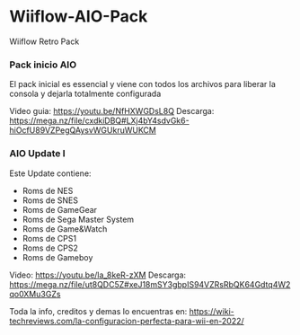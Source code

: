 # Wiiflow-AIO-Pack
Wiiflow Retro Pack

### Pack inicio AIO

El pack inicial es essencial y viene con todos los archivos para liberar la consola y dejarla totalmente configurada

Video guia: https://youtu.be/NfHXWGDsL8Q
Descarga: https://mega.nz/file/cxdkiDBQ#LXj4bY4sdvGk6-hiOcfU89VZPegQAysvWGUkruWUKCM


### AIO Update I

Este Update contiene:
- Roms de NES
- Roms de SNES
- Roms de GameGear
- Roms de Sega Master System
- Roms de Game&Watch
- Roms de CPS1
- Roms de CPS2
- Roms de Gameboy

Video: https://youtu.be/la_8keR-zXM
Descarga: https://mega.nz/file/ut8QDC5Z#xeJ18mSY3gbpIS94VZRsRbQK64Gdtq4W2qo0XMu3GZs


Toda la info, creditos y demas lo encuentras en: https://wiki-techreviews.com/la-configuracion-perfecta-para-wii-en-2022/
